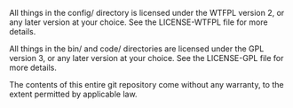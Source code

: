 All things in the config/ directory is licensed under the WTFPL version 2, or any later version at your choice. See the LICENSE-WTFPL file for more details.

All things in the bin/ and code/ directories are licensed under the GPL version 3, or any later version at your choice. See the LICENSE-GPL file for more details.

The contents of this entire git repository come without any warranty, to the extent permitted by applicable law.
